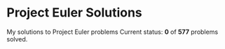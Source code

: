 # Project Euler Solutions
My solutions to Project Euler problems
Current status: __0__ of __577__ problems solved.
